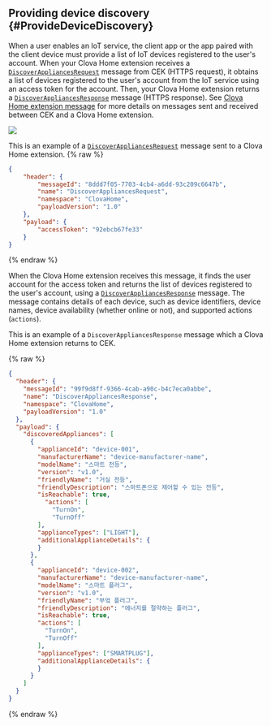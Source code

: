 ## Providing device discovery {#ProvideDeviceDiscovery}

When a user enables an IoT service, the client app or the app paired with the client device must provide a list of IoT devices registered to the user's account. When your Clova Home extension receives a [`DiscoverAppliancesRequest`](/CEK/References/Clova_Home_API.md#DiscoverAppliancesRequest) message from CEK (HTTPS request), it obtains a list of devices registered to the user's account from the IoT service using an access token for the account. Then, your Clova Home extension returns a [`DiscoverAppliancesResponse`](/CEK/References/Clova_Home_API.md#DiscoverAppliancesResponse) message (HTTPS response). See [Clova Home extension message](/CEK/References/Clova_Home_Extension_Message_Format.md) for more details on messages sent and received between CEK and a Clova Home extension.

![](/CEK/Resources/Images/CEK_Clova_Home_Extension_Sequence_Diagram.png)

This is an example of a [`DiscoverAppliancesRequest`](/CEK/References/Clova_Home_API.md#DiscoverAppliancesRequest) message sent to a Clova Home extension.
{% raw %}
```json
{
    "header": {
        "messageId": "8ddd7f05-7703-4cb4-a6dd-93c209c6647b",
        "name": "DiscoverAppliancesRequest",
        "namespace": "ClovaHome",
        "payloadVersion": "1.0"
    },
    "payload": {
        "accessToken": "92ebcb67fe33"
    }
}
```
{% endraw %}

When the Clova Home extension receives this message, it finds the user account for the access token and returns the list of devices registered to the user's account, using a [`DiscoverAppliancesResponse`](/CEK/References/Clova_Home_API.md#DiscoverAppliancesResponse) message. The message contains details of each device, such as device identifiers, device names, device availability (whether online or not), and supported actions (`actions`).

This is an example of a `DiscoverAppliancesResponse` message which a Clova Home extension returns to CEK.

{% raw %}
```json
{
  "header": {
    "messageId": "99f9d8ff-9366-4cab-a90c-b4c7eca0abbe",
    "name": "DiscoverAppliancesResponse",
    "namespace": "ClovaHome",
    "payloadVersion": "1.0"
  },
  "payload": {
    "discoveredAppliances": [
      {
        "applianceId": "device-001",
        "manufacturerName": "device-manufacturer-name",
        "modelName": "스마트 전등",
        "version": "v1.0",
        "friendlyName": "거실 전등",
        "friendlyDescription": "스마트폰으로 제어할 수 있는 전등",
        "isReachable": true,
          "actions": [
            "TurnOn",
            "TurnOff"
        ],
        "applianceTypes": ["LIGHT"],
        "additionalApplianceDetails": {
        }
      },
      {
        "applianceId": "device-002",
        "manufacturerName": "device-manufacturer-name",
        "modelName": "스마트 플러그",
        "version": "v1.0",
        "friendlyName": "부엌 플러그",
        "friendlyDescription": "에너지를 절약하는 플러그",
        "isReachable": true,
        "actions": [
          "TurnOn",
          "TurnOff"
        ],
        "applianceTypes": ["SMARTPLUG"],
        "additionalApplianceDetails": {
        }
      }
    ]
  }
}
```
{% endraw %}